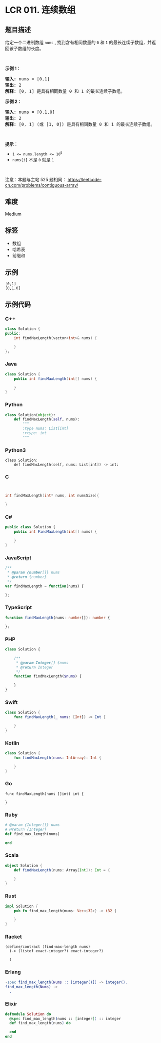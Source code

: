 # LCR 011. 连续数组

## 题目描述

<p>给定一个二进制数组 <code>nums</code> , 找到含有相同数量的 <code>0</code> 和 <code>1</code> 的最长连续子数组，并返回该子数组的长度。</p>

<p>&nbsp;</p>

<p><strong>示例 1：</strong></p>

<pre>
<strong>输入:</strong> nums = [0,1]
<strong>输出:</strong> 2
<strong>解释:</strong> [0, 1] 是具有相同数量 0 和 1 的最长连续子数组。</pre>

<p><strong>示例 2：</strong></p>

<pre>
<strong>输入:</strong> nums = [0,1,0]
<strong>输出:</strong> 2
<strong>解释:</strong> [0, 1] (或 [1, 0]) 是具有相同数量 0 和 1 的最长连续子数组。</pre>

<p>&nbsp;</p>

<p><strong>提示：</strong></p>

<ul>
	<li><code>1 &lt;= nums.length &lt;= 10<sup>5</sup></code></li>
	<li><code>nums[i]</code> 不是 <code>0</code> 就是 <code>1</code></li>
</ul>

<p>&nbsp;</p>

<p><meta charset="UTF-8" />注意：本题与主站 525&nbsp;题相同：&nbsp;<a href="https://leetcode-cn.com/problems/contiguous-array/">https://leetcode-cn.com/problems/contiguous-array/</a></p>


## 难度

Medium

## 标签

- 数组
- 哈希表
- 前缀和

## 示例

```
[0,1]
[0,1,0]
```

## 示例代码

### C++

```cpp
class Solution {
public:
    int findMaxLength(vector<int>& nums) {

    }
};
```

### Java

```java
class Solution {
    public int findMaxLength(int[] nums) {

    }
}
```

### Python

```python
class Solution(object):
    def findMaxLength(self, nums):
        """
        :type nums: List[int]
        :rtype: int
        """
```

### Python3

```python3
class Solution:
    def findMaxLength(self, nums: List[int]) -> int:
```

### C

```c


int findMaxLength(int* nums, int numsSize){

}
```

### C#

```csharp
public class Solution {
    public int FindMaxLength(int[] nums) {

    }
}
```

### JavaScript

```javascript
/**
 * @param {number[]} nums
 * @return {number}
 */
var findMaxLength = function(nums) {

};
```

### TypeScript

```typescript
function findMaxLength(nums: number[]): number {

};
```

### PHP

```php
class Solution {

    /**
     * @param Integer[] $nums
     * @return Integer
     */
    function findMaxLength($nums) {

    }
}
```

### Swift

```swift
class Solution {
    func findMaxLength(_ nums: [Int]) -> Int {

    }
}
```

### Kotlin

```kotlin
class Solution {
    fun findMaxLength(nums: IntArray): Int {

    }
}
```

### Go

```golang
func findMaxLength(nums []int) int {

}
```

### Ruby

```ruby
# @param {Integer[]} nums
# @return {Integer}
def find_max_length(nums)

end
```

### Scala

```scala
object Solution {
    def findMaxLength(nums: Array[Int]): Int = {

    }
}
```

### Rust

```rust
impl Solution {
    pub fn find_max_length(nums: Vec<i32>) -> i32 {

    }
}
```

### Racket

```racket
(define/contract (find-max-length nums)
  (-> (listof exact-integer?) exact-integer?)

  )
```

### Erlang

```erlang
-spec find_max_length(Nums :: [integer()]) -> integer().
find_max_length(Nums) ->
  .
```

### Elixir

```elixir
defmodule Solution do
  @spec find_max_length(nums :: [integer]) :: integer
  def find_max_length(nums) do

  end
end
```

